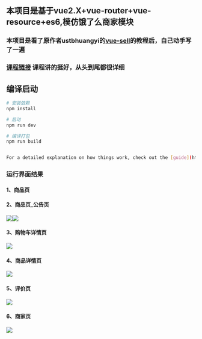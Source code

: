 ## 本项目是基于vue2.X+vue-router+vue-resource+es6,模仿饿了么商家模块

### 本项目是看了原作者ustbhuangyi的[vue-sell](https://github.com/ustbhuangyi/vue-sell)的教程后，自己动手写了一遍
### [课程链接](http://coding.imooc.com/class/74.html) 课程讲的挺好，从头到尾都很详细

## 编译启动

``` bash
# 安装依赖
npm install

# 启动
npm run dev

# 编译打包
npm run build


For a detailed explanation on how things work, check out the [guide](http://vuejs-templates.github.io/webpack/) and [docs for vue-loader](http://vuejs.github.io/vue-loader).
```

### 运行界面结果

#### 1、商品页
#### 2、商品页_公告页
![](https://github.com/lzyerliu/sell01/blob/master/resource/%E5%A4%96%E5%8D%9601_%E5%95%86%E5%93%81%E9%A1%B5.jpg)![](https://github.com/lzyerliu/sell01/blob/master/resource/%E5%A4%96%E5%8D%9602_%E5%95%86%E5%93%81%E9%A1%B5_%E5%85%AC%E5%91%8A%E5%8F%8A%E4%BC%98%E6%83%A0%E4%BF%A1%E6%81%AF.jpg)

#### 3、购物车详情页
![](https://github.com/lzyerliu/sell01/blob/master/resource/%E5%A4%96%E5%8D%9603_%E5%95%86%E5%93%81%E9%A1%B5_%E8%B4%AD%E7%89%A9%E8%BD%A6%E8%AF%A6%E6%83%85.jpg)

#### 4、商品详情页
![](https://github.com/lzyerliu/sell01/blob/master/resource/%E5%A4%96%E5%8D%9604_%E5%95%86%E5%93%81%E9%A1%B5%E9%9D%A2_%E5%95%86%E5%93%81%E8%AF%A6%E6%83%85.jpg)

#### 5、评价页
![](https://github.com/lzyerliu/sell01/blob/master/resource/%E5%A4%96%E5%8D%9605_%E8%AF%84%E4%BB%B7%E9%A1%B5.jpg)

#### 6、商家页
![](https://github.com/lzyerliu/sell01/blob/master/resource/%E5%A4%96%E5%8D%9606_%E5%95%86%E5%AE%B6%E9%A1%B5.jpg)
